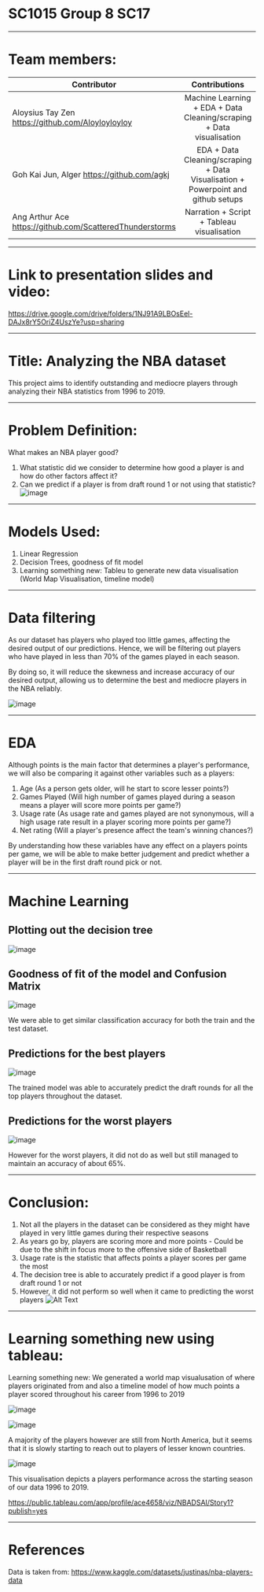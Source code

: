 # SC1015 Group 8 SC17
-----------------------------
# Team members:

| Contributor                                            | Contributions                                                   
| ------------------------------------------------------|:---------------------------------------------------------------:|
| Aloysius Tay Zen https://github.com/Aloyloyloyloy          | Machine Learning + EDA + Data Cleaning/scraping + Data visualisation |
| Goh Kai Jun, Alger https://github.com/agkj                  | EDA + Data Cleaning/scraping + Data Visualisation + Powerpoint and github setups|                 
| Ang Arthur Ace  https://github.com/ScatteredThunderstorms  | Narration + Script + Tableau visualisation         | 

-----------------------------

# Link to presentation slides and video: 

https://drive.google.com/drive/folders/1NJ91A9LBOsEel-DAJx8rY5OriZ4UszYe?usp=sharing

-----------------------------

# Title: Analyzing the NBA dataset

This project aims to identify outstanding and mediocre players through analyzing their NBA statistics from 1996 to 2019. 



-----------------------------

# Problem Definition:
What makes an NBA player good?
1. What statistic did we consider to determine how good a player is and how do other factors affect it?
2. Can we predict if a player is from draft round 1 or not using that statistic?
![image](https://user-images.githubusercontent.com/39144132/164891284-d47b3686-e549-44d2-af38-b7add91546f3.png)



-----------------------------

# Models Used:
1. Linear Regression
2. Decision Trees, goodness of fit model
3. Learning something new: Tableu to generate new data visualisation (World Map Visualisation, timeline model)

-----------------------------
# Data filtering

As our dataset has players who played too little games, affecting the desired output of our predictions. 
Hence, we will be filtering out players who have played in less than 70% of the games played in each season.

By doing so, it will reduce the skewness and increase accuracy of our desired output, allowing us to determine the best and mediocre players in the NBA reliably.

![image](https://user-images.githubusercontent.com/39144132/164891171-e5323d34-1b65-489c-a7b6-fdac6525ff38.png)

-----------------------------
# EDA
Although points is the main factor that determines a player's performance, we will also be comparing it against other variables such as a players:

1. Age (As a person gets older, will he start to score lesser points?)
2. Games Played (Will high number of games played during a season means a player will score more points per game?)
3. Usage rate (As usage rate and games played are not synonymous, will a high usage rate result in a player scoring more points per game?)
4. Net rating (Will a player's presence affect the team's winning chances?)

By understanding how these variables have any effect on a players points per game, we will be able to make better judgement and predict whether a player will be in the first draft round pick or not.

-----------------------------
# Machine Learning
## Plotting out the decision tree 

![image](https://user-images.githubusercontent.com/66772395/164964931-a43c0811-7952-43a3-8068-742115f07808.png)

## Goodness of fit of the model and Confusion Matrix

![image](https://user-images.githubusercontent.com/66772395/164965518-4fc63299-e989-41f2-9782-919a5787cccb.png)

We were able to get similar classification accuracy for both the train and the test dataset.

## Predictions for the best players

![image](https://user-images.githubusercontent.com/66772395/164965144-3adeb6a1-3ae0-482e-9f19-8ba61a900d5d.png)

The trained model was able to accurately predict the draft rounds for all the top players throughout the dataset. 

## Predictions for the worst players


![image](https://user-images.githubusercontent.com/66772395/164965198-a6450202-e4d5-455a-878f-55b5c99fe6c1.png)

However for the worst players, it did not do as well but still managed to maintain an accuracy of about 65%.

-----------------------------

# Conclusion:
1. Not all the players in the dataset can be considered as they might have played in very little games during their respective seasons
2. As years go by, players are scoring more and more points - Could be due to the shift in focus more to the offensive side of Basketball
3. Usage rate is the statistic that affects points a player scores per game the most
4. The decision tree is able to accurately predict if a good player is from draft round 1 or not
5. However, it did not perform so well when it came to predicting the worst players
![Alt Text](https://media.giphy.com/media/3o7aTnQqygA3TcukFi/giphy.gif)
-----------------------------

# Learning something new using tableau:

Learning something new:
We generated a world map visualusation of where players originated from and also a timeline model of how much points a player scored throughout his career from 1996 to 2019

![image](https://user-images.githubusercontent.com/39144132/164955881-2e5d9643-d1b5-4eb6-b3eb-3a89b4f7fc4d.png)

![image](https://user-images.githubusercontent.com/39144132/164955929-030c3c02-8db6-42ce-a385-82e97743bba6.png)

A majority of the players however are still from North America, but it seems that it is slowly starting to reach out to players of lesser known countries.


![image](https://user-images.githubusercontent.com/39144132/164955895-f7173949-56b8-4d2d-96c3-a69e7bef13c8.png)

This visualisation depicts a players performance across the starting season of our data 1996 to 2019.



https://public.tableau.com/app/profile/ace4658/viz/NBADSAI/Story1?publish=yes

-----------------------------

# References

Data is taken from: https://www.kaggle.com/datasets/justinas/nba-players-data


